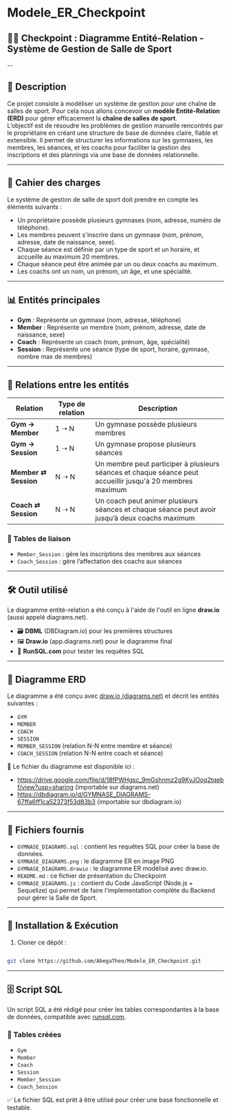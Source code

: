 # Modele_ER_Checkpoint

## 🏋️‍♂️ Checkpoint : Diagramme Entité-Relation - Système de Gestion de Salle de Sport

--

## 📘 Description

Ce projet consiste à modéliser un système de gestion pour une chaîne de salles de sport.
Pour cela nous allons concevoir un **modèle Entité-Relation (ERD)** pour gérer efficacement la **chaîne de salles de sport**.  
L’objectif est de résoudre les problèmes de gestion manuelle rencontrés par le propriétaire en créant une structure de base de données claire, fiable et extensible. Il permet de structurer les informations sur les gymnases, les membres, les séances, et les coachs pour faciliter la gestion des inscriptions et des plannings via une base de données relationnelle.

---

## 📝 Cahier des charges

Le système de gestion de salle de sport doit prendre en compte les éléments suivants :

- Un propriétaire possède plusieurs gymnases (nom, adresse, numéro de téléphone).
- Les membres peuvent s'inscrire dans un gymnase (nom, prénom, adresse, date de naissance, sexe).
- Chaque séance est définie par un type de sport et un horaire, et accueille au maximum 20 membres.
- Chaque séance peut être animée par un ou deux coachs au maximum.
- Les coachs ont un nom, un prénom, un âge, et une spécialité.

---

## 📊 Entités principales

- **Gym** : Représente un gymnase (nom, adresse, téléphone)
- **Member** : Représente un membre (nom, prénom, adresse, date de naissance, sexe)
- **Coach** : Représente un coach (nom, prénom, âge, spécialité)
- **Session** : Représente une séance (type de sport, horaire, gymnase, nombre max de membres)

---

## 🔗 Relations entre les entités

| Relation | Type de relation | Description |
|---------|------------------|-------------|
| **Gym → Member** | 1 ➝ N | Un gymnase possède plusieurs membres |
| **Gym → Session** | 1 ➝ N | Un gymnase propose plusieurs séances |
| **Member ⇄ Session** | N ➝ N | Un membre peut participer à plusieurs séances et chaque séance peut accueillir jusqu'à 20 membres maximum |
| **Coach ⇄ Session** | N ➝ N | Un coach peut animer plusieurs séances et chaque séance peut avoir jusqu’à deux coachs maximum |

### 🧩 Tables de liaison

- `Member_Session` : gère les inscriptions des membres aux séances
- `Coach_Session` : gère l’affectation des coachs aux séances

---

## 🛠️ Outil utilisé

Le diagramme entité-relation a été conçu à l'aide de l'outil en ligne **draw.io** (aussi appelé diagrams.net).

- 🗃️ **DBML** (DBDiagram.io) pour les premières structures
- 🖼️ **Draw.io** (app.diagrams.net) pour le diagramme final
- 🧪 **RunSQL.com** pour tester les requêtes SQL

---

## 🧱 Diagramme ERD

Le diagramme a été conçu avec [draw.io (diagrams.net)](https://app.diagrams.net) et décrit les entités suivantes :

- `GYM`
- `MEMBER`
- `COACH`
- `SESSION`
- `MEMBER_SESSION` (relation N-N entre membre et séance)
- `COACH_SESSION` (relation N-N entre coach et séance)

📄 Le fichier du diagramme est disponible ici :

- https://drive.google.com/file/d/18fPWHgsc_9mGshnmz2g9KyJOoq2tqebf/view?usp=sharing (importable sur diagrams.net)
- https://dbdiagram.io/d/GYMNASE_DIAGRAMS-67ffa6ff1ca52373f53d83b3 (importable sur dbdiagram.io)

---

## 📁 Fichiers fournis

- `GYMNASE_DIAGRAMS.sql` : contient les requêtes SQL pour créer la base de données.
- `GYMNASE_DIAGRAMS.png` : le diagramme ER en image PNG
- `GYMNASE_DIAGRAMS.drawio` : le diagramme ER modélisé avec draw.io.
- `README.md` : ce fichier de présentation du Checkpoint
- `GYMNASE_DIAGRAMS.js` : contient du Code JavaScript (Node.js + Sequelize) qui permet de faire l'implementation complète du Backend pour gérer la Salle de Sport.

---

## 💾 Installation & Exécution

1. Cloner ce dépôt :

```bash

git clone https://github.com/AbegaTheo/Modele_ER_Checkpoint.git

```

---

## 🗄️ Script SQL

Un script SQL a été rédigé pour créer les tables correspondantes à la base de données, compatible avec [runsql.com](https://runsql.com).

### 🧩 Tables créées

- `Gym`
- `Member`
- `Coach`
- `Session`
- `Member_Session`
- `Coach_Session`

✅ Le fichier SQL est prêt à être utilisé pour créer une base fonctionnelle et testable.
